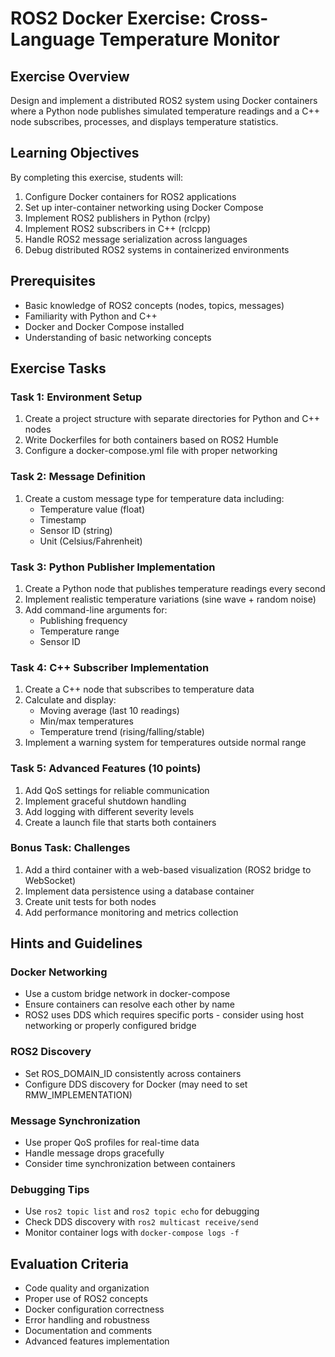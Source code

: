 # ROS2 Docker Exercise: Cross-Language Temperature Monitor

## Exercise Overview
Design and implement a distributed ROS2 system using Docker containers where a Python node publishes simulated temperature readings and a C++ node subscribes, processes, and displays temperature statistics.

## Learning Objectives
By completing this exercise, students will:
1. Configure Docker containers for ROS2 applications
2. Set up inter-container networking using Docker Compose
3. Implement ROS2 publishers in Python (rclpy)
4. Implement ROS2 subscribers in C++ (rclcpp)
5. Handle ROS2 message serialization across languages
6. Debug distributed ROS2 systems in containerized environments

## Prerequisites
- Basic knowledge of ROS2 concepts (nodes, topics, messages)
- Familiarity with Python and C++
- Docker and Docker Compose installed
- Understanding of basic networking concepts

## Exercise Tasks

### Task 1: Environment Setup
1. Create a project structure with separate directories for Python and C++ nodes
2. Write Dockerfiles for both containers based on ROS2 Humble
3. Configure a docker-compose.yml file with proper networking

### Task 2: Message Definition
1. Create a custom message type for temperature data including:
   - Temperature value (float)
   - Timestamp
   - Sensor ID (string)
   - Unit (Celsius/Fahrenheit)

### Task 3: Python Publisher Implementation
1. Create a Python node that publishes temperature readings every second
2. Implement realistic temperature variations (sine wave + random noise)
3. Add command-line arguments for:
   - Publishing frequency
   - Temperature range
   - Sensor ID

### Task 4: C++ Subscriber Implementation
1. Create a C++ node that subscribes to temperature data
2. Calculate and display:
   - Moving average (last 10 readings)
   - Min/max temperatures
   - Temperature trend (rising/falling/stable)
3. Implement a warning system for temperatures outside normal range

### Task 5: Advanced Features (10 points)
1. Add QoS settings for reliable communication
2. Implement graceful shutdown handling
3. Add logging with different severity levels
4. Create a launch file that starts both containers

### Bonus Task: Challenges
1. Add a third container with a web-based visualization (ROS2 bridge to WebSocket)
2. Implement data persistence using a database container
3. Create unit tests for both nodes
4. Add performance monitoring and metrics collection

## Hints and Guidelines

### Docker Networking
- Use a custom bridge network in docker-compose
- Ensure containers can resolve each other by name
- ROS2 uses DDS which requires specific ports - consider using host networking or properly configured bridge

### ROS2 Discovery
- Set ROS_DOMAIN_ID consistently across containers
- Configure DDS discovery for Docker (may need to set RMW_IMPLEMENTATION)

### Message Synchronization
- Use proper QoS profiles for real-time data
- Handle message drops gracefully
- Consider time synchronization between containers

### Debugging Tips
- Use `ros2 topic list` and `ros2 topic echo` for debugging
- Check DDS discovery with `ros2 multicast receive/send`
- Monitor container logs with `docker-compose logs -f`

## Evaluation Criteria
- Code quality and organization
- Proper use of ROS2 concepts
- Docker configuration correctness
- Error handling and robustness
- Documentation and comments
- Advanced features implementation

